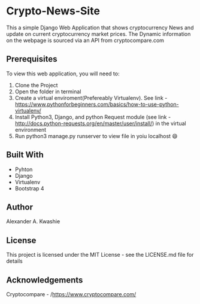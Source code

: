 # Crypto-News-Site
This a simple Django Web Application that shows cryptocurrency News and update on current cryptocurrency 
market prices. The Dynamic information on the webpage is sourced via an API from cryptocompare.com

## Prerequisites
To view this web application, you will need to:
1. Clone the Project
2. Open the folder in terminal
3. Create a virtual enviroment(Prefereably Virtualenv). See link - https://www.pythonforbeginners.com/basics/how-to-use-python-virtualenv/
4. Install Python3, Django, and python Request module (see link - http://docs.python-requests.org/en/master/user/install/) in the virtual environment
5. Run python3 manage.py runserver to view file in yoiu localhost :smile:


## Built With
- Pyhton
- Django
- Virtualenv
- Bootstrap 4


## Author
Alexander A. Kwashie

## License
This project is licensed under the MIT License - see the LICENSE.md file for details

## Acknowledgements
Cryptocompare - /https://www.cryptocompare.com/
